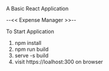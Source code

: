 A Basic React Application 

--<< Expense Manager >>--

To Start Application
1) npm install
2) npm run build
3) serve -s build
4) visit https://loalhost:300 on browser
